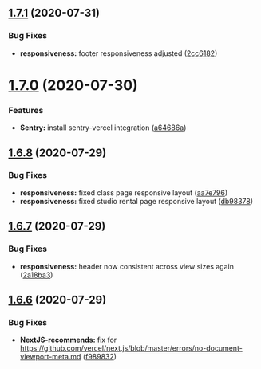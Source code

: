 ## [1.7.1](https://github.com/justin-elias/bckstudio-on-zeitnow/compare/v1.7.0...v1.7.1) (2020-07-31)


### Bug Fixes

* **responsiveness:** footer responsiveness adjusted ([2cc6182](https://github.com/justin-elias/bckstudio-on-zeitnow/commit/2cc61824bd9ebf25f09595828707702d4195f67a))



# [1.7.0](https://github.com/justin-elias/bckstudio-on-zeitnow/compare/v1.6.8...v1.7.0) (2020-07-30)


### Features

* **Sentry:** install sentry-vercel integration ([a64686a](https://github.com/justin-elias/bckstudio-on-zeitnow/commit/a64686a0215322e4e13a25f93a174912940d0651))



## [1.6.8](https://github.com/justin-elias/bckstudio-on-zeitnow/compare/v1.6.7...v1.6.8) (2020-07-29)


### Bug Fixes

* **responsiveness:** fixed class page responsive layout ([aa7e796](https://github.com/justin-elias/bckstudio-on-zeitnow/commit/aa7e796edf8762dbdc4b36f45bd2daba6b657d6a))
* **responsiveness:** fixed studio rental page responsive layout ([db98378](https://github.com/justin-elias/bckstudio-on-zeitnow/commit/db9837852ddd1bb75c8b3cdb5292339ab8fbc9c4))



## [1.6.7](https://github.com/justin-elias/bckstudio-on-zeitnow/compare/v1.6.6...v1.6.7) (2020-07-29)


### Bug Fixes

* **responsiveness:** header now consistent across view sizes again ([2a18ba3](https://github.com/justin-elias/bckstudio-on-zeitnow/commit/2a18ba3c5a6282853b8749ff9c10289bdd62b70a))



## [1.6.6](https://github.com/justin-elias/bckstudio-on-zeitnow/compare/v1.6.4...v1.6.6) (2020-07-29)


### Bug Fixes

* **NextJS-recommends:** fix for https://github.com/vercel/next.js/blob/master/errors/no-document-viewport-meta.md ([f989832](https://github.com/justin-elias/bckstudio-on-zeitnow/commit/f9898324f4e185e871feb63d2fcf3562bcb4e9ae))



